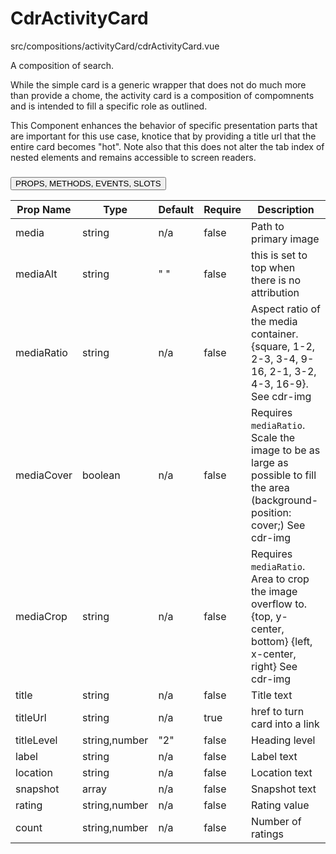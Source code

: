 # CdrActivityCard


src/compositions/activityCard/cdrActivityCard.vue


A composition of search.

While the simple card is a generic wrapper that does not do much more than provide a chome, the activity card is a composition of compomnents and is intended to fill a specific role as outlined.

This Component enhances the behavior of specific presentation parts that are important for this use case, knotice that by providing a title url that the entire card becomes "hot". Note also that this does not alter the tab index of nested elements and remains accessible to screen readers.

### <button class='title'>PROPS, METHODS, EVENTS, SLOTS</button>

Prop Name | Type | Default | Require | Description
--- | --- | --- | --- | ---
media | string | n/a | false | Path to primary image
mediaAlt | string | " " | false | this is set to top when there is no attribution
mediaRatio | string | n/a | false | Aspect ratio of the media container. {square, 1-2, 2-3, 3-4, 9-16, 2-1, 3-2, 4-3, 16-9}. See cdr-img
mediaCover | boolean | n/a | false | Requires `mediaRatio`. Scale the image to be as large as possible to fill the area (background-position: cover;) See cdr-img
mediaCrop | string | n/a | false | Requires `mediaRatio`. Area to crop the image overflow to. {top, y-center, bottom} {left, x-center, right} See cdr-img
title | string | n/a | false | Title text
titleUrl | string | n/a | true | href to turn card into a link
titleLevel | string,number | "2" | false | Heading level
label | string | n/a | false | Label text
location | string | n/a | false | Location text
snapshot | array | n/a | false | Snapshot text
rating | string,number | n/a | false | Rating value
count | string,number | n/a | false | Number of ratings
